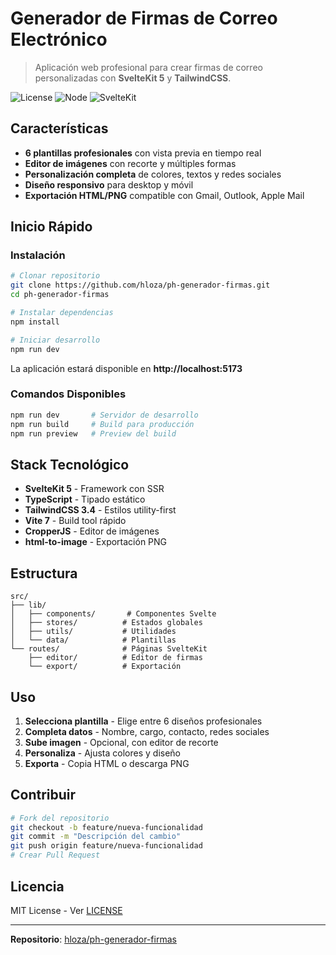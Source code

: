 # Generador de Firmas de Correo Electrónico

> Aplicación web profesional para crear firmas de correo personalizadas con **SvelteKit 5** y **TailwindCSS**.

![License](https://img.shields.io/badge/license-MIT-blue.svg)
![Node](https://img.shields.io/badge/node-%3E%3D18.0.0-brightgreen.svg)
![SvelteKit](https://img.shields.io/badge/SvelteKit-5.0-orange.svg)

## Características

- **6 plantillas profesionales** con vista previa en tiempo real
- **Editor de imágenes** con recorte y múltiples formas
- **Personalización completa** de colores, textos y redes sociales
- **Diseño responsivo** para desktop y móvil
- **Exportación HTML/PNG** compatible con Gmail, Outlook, Apple Mail

## Inicio Rápido

### Instalación

```bash
# Clonar repositorio
git clone https://github.com/hloza/ph-generador-firmas.git
cd ph-generador-firmas

# Instalar dependencias
npm install

# Iniciar desarrollo
npm run dev
```

La aplicación estará disponible en **http://localhost:5173**

### Comandos Disponibles

```bash
npm run dev       # Servidor de desarrollo
npm run build     # Build para producción
npm run preview   # Preview del build
```

## Stack Tecnológico

- **SvelteKit 5** - Framework con SSR
- **TypeScript** - Tipado estático
- **TailwindCSS 3.4** - Estilos utility-first
- **Vite 7** - Build tool rápido
- **CropperJS** - Editor de imágenes
- **html-to-image** - Exportación PNG

## Estructura

```
src/
├── lib/
│   ├── components/       # Componentes Svelte
│   ├── stores/          # Estados globales
│   ├── utils/           # Utilidades
│   └── data/            # Plantillas
└── routes/              # Páginas SvelteKit
    ├── editor/          # Editor de firmas
    └── export/          # Exportación
```

## Uso

1. **Selecciona plantilla** - Elige entre 6 diseños profesionales
2. **Completa datos** - Nombre, cargo, contacto, redes sociales
3. **Sube imagen** - Opcional, con editor de recorte
4. **Personaliza** - Ajusta colores y diseño
5. **Exporta** - Copia HTML o descarga PNG

## Contribuir

```bash
# Fork del repositorio
git checkout -b feature/nueva-funcionalidad
git commit -m "Descripción del cambio"
git push origin feature/nueva-funcionalidad
# Crear Pull Request
```

## Licencia

MIT License - Ver [LICENSE](LICENSE)

---

**Repositorio**: [hloza/ph-generador-firmas](https://github.com/hloza/ph-generador-firmas)
